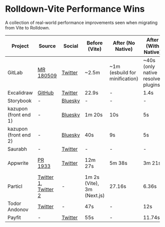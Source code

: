 # Rolldown-Vite Performance Wins

A collection of real-world performance improvements seen when migrating from Vite to Rolldown.

| Project | Source | Social | Before (Vite) | After (No Native) | After (With Native) | Improvement |
|---------|--------|--------|--------------|-------------------|---------------------|-------------|
| GitLab | [MR 180509](https://gitlab.com/gitlab-org/gitlab/-/merge_requests/180509) | [Twitter](https://x.com/youyuxi/status/1914481681203102021) | ~2.5m | ~1m (esbuild for minification) | ~40s (only native resolver plugins) | ~2.6x faster, 100x less memory |
| Excalidraw | [GitHub](https://github.com/sapphi-red/excalidraw/tree/trim-down-build) | [Twitter](https://x.com/youyuxi/status/1914278629875540368) | 22.9s | - | 1.4s | ~16x faster |
| Storybook | - | [Bluesky](https://bsky.app/profile/shilman.net/post/3lnnmagmqtc2s) | - | - | - | - |
| kazupon (front end 1) | - | [Bluesky](https://bsky.app/profile/kazupon.dev/post/3lnk7bieifs2v) | 1m 20s | 10s | 5s | 16x |
| kazupon (front end 2) | - | [Bluesky](https://bsky.app/profile/kazupon.dev/post/3lnk7bieifs2v) | 40s | 9s | 5s | 8x |
| Saurabh | - | [Twitter](https://x.com/Saurabh_kakran/status/1914593323781603467) | - | - | - | - |
| Appwrite | [PR 1933](https://github.com/appwrite/website/pull/1933) | [Twitter](https://x.com/DittmannTorsten/status/1915763729586606125) | 12m 27s | 5m 38s | 3m 21s | ~3.7x faster, 4x less memory |
| Particl | [Twitter 1](https://x.com/gill_kyle/status/1912336077152829745), [Twitter 2](https://x.com/gill_kyle/status/1915088866324967839) | - | 1m 2s (Vite), 3m (Next.js) | 27.16s | 6.36s | ~9.7x faster vs Vite, ~28.8x vs Next.js |
| Todor Andonov | [Twitter](https://x.com/andonov_t) | - | 47s | - | 12s | ~4x faster |
| Payfit | - | [Twitter](https://x.com/youyuxi/status/1907327848052109500) | 55s | - | 11.74s | ~4.7x faster |

